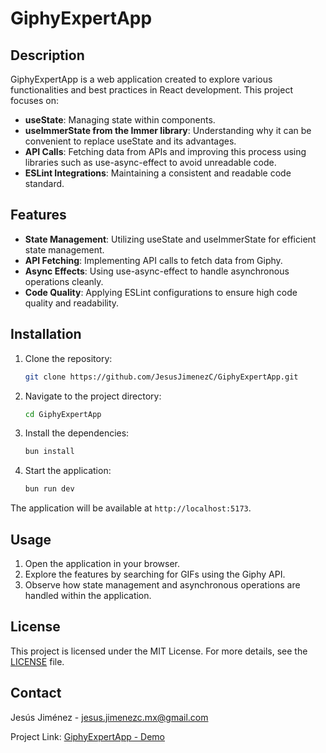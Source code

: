 # GiphyExpertApp

## Description

GiphyExpertApp is a web application created to explore various functionalities and best practices in React development. This project focuses on:

- **useState**: Managing state within components.
- **useImmerState from the Immer library**: Understanding why it can be convenient to replace useState and its advantages.
- **API Calls**: Fetching data from APIs and improving this process using libraries such as use-async-effect to avoid unreadable code.
- **ESLint Integrations**: Maintaining a consistent and readable code standard.

## Features

- **State Management**: Utilizing useState and useImmerState for efficient state management.
- **API Fetching**: Implementing API calls to fetch data from Giphy.
- **Async Effects**: Using use-async-effect to handle asynchronous operations cleanly.
- **Code Quality**: Applying ESLint configurations to ensure high code quality and readability.

## Installation

1. Clone the repository:
    ```bash
    git clone https://github.com/JesusJimenezC/GiphyExpertApp.git
    ```

2. Navigate to the project directory:
    ```bash
    cd GiphyExpertApp
    ```

3. Install the dependencies:
    ```bash
    bun install
    ```

4. Start the application:
    ```bash
    bun run dev
    ```

The application will be available at `http://localhost:5173`.

## Usage

1. Open the application in your browser.
2. Explore the features by searching for GIFs using the Giphy API.
3. Observe how state management and asynchronous operations are handled within the application.

## License

This project is licensed under the MIT License. For more details, see the [LICENSE](LICENSE) file.

## Contact

Jesús Jiménez - [jesus.jimenezc.mx@gmail.com](mailto:jesus.jimenezc.mx@gmail.com)

Project Link: [GiphyExpertApp - Demo](https://giphyxpt.vercel.app/)
